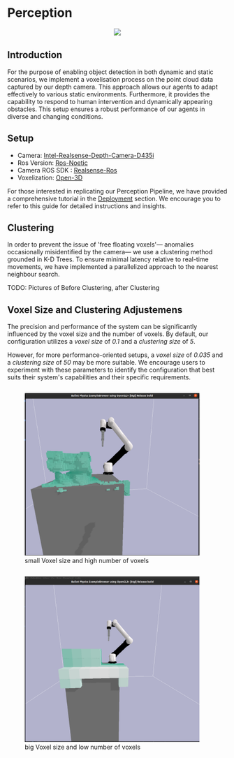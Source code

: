 # Perception

<div align="center">
  <img src="https://github.com/ignc-research/IR-DRL/blob/readme_overhaul/docs/Perception/gifs/Perception.gif.gif" width="400" />
</div>

## Introduction

For the purpose of enabling object detection in both dynamic and static scenarios, we implement a voxelisation process on the point cloud data captured by our depth camera. This approach allows our agents to adapt effectively to various static environments. Furthermore, it provides the capability to respond to human intervention and dynamically appearing obstacles. This setup ensures a robust performance of our agents in diverse and changing conditions.

## Setup

- Camera: [Intel-Realsense-Depth-Camera-D435i](https://www.intelrealsense.com/depth-camera-d435i/)
- Ros Version: [Ros-Noetic](http://wiki.ros.org/noetic)
- Camera ROS SDK : [Realsense-Ros](https://github.com/IntelRealSense/realsense-ros)
- Voxelization: [Open-3D](http://www.open3d.org/docs/latest/tutorial/Advanced/voxelization.html#)

For those interested in replicating our Perception Pipeline, we have provided a comprehensive tutorial in the [Deployment](docs/Deployment.md) section. We encourage you to refer to this guide for detailed instructions and insights.

## Clustering
In order to prevent the issue of 'free floating voxels'— anomalies occasionally misidentified by the camera— we use a clustering method grounded in K-D Trees. To ensure minimal latency relative to real-time movements, we have implemented a parallelized approach to the nearest neighbour search.

TODO: Pictures of Before Clustering, after Clustering


## Voxel Size and Clustering Adjustemens
The precision and performance of the system can be significantly influenced by the voxel size and the number of voxels. By default, our configuration utilizes a *voxel size* of *0.1* and a *clustering size* of *5*. 

However, for more performance-oriented setups, a *voxel size* of *0.035* and a *clustering size* of *50* may be more suitable. We encourage users to experiment with these parameters to identify the configuration that best suits their system's capabilities and their specific requirements.


<div>
  <figure style="display: inline-block">
    <img src="https://github.com/ignc-research/IR-DRL/blob/readme_overhaul/docs/Perception/gifs/voxelfein.png" width="400" />
    <figcaption>small Voxel size and high number of voxels</figcaption>
  </figure>
  <figure style="display: inline-block">
    <img src="https://github.com/ignc-research/IR-DRL/blob/readme_overhaul/docs/Perception/gifs/voxelgrob1.png" width="400" />
    <figcaption>big Voxel size and low number of voxels</figcaption>
  </figure>
</div>